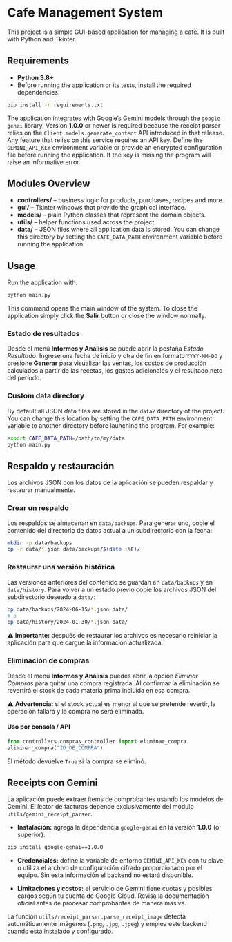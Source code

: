 # Cafe Management System

This project is a simple GUI-based application for managing a cafe. It is built with Python and Tkinter.

## Requirements

- **Python 3.8+**
- Before running the application or its tests, install the required dependencies:

```bash
pip install -r requirements.txt
```

The application integrates with Google’s Gemini models through the
`google-genai` library. Version **1.0.0** or newer is required because the
receipt parser relies on the `Client.models.generate_content` API introduced
in that release. Any feature that relies on this service requires an API key.
Define the `GEMINI_API_KEY` environment variable or provide an encrypted
configuration file before running the application. If the key is missing the
program will raise an informative error.

## Modules Overview

- **controllers/** – business logic for products, purchases, recipes and more.
- **gui/** – Tkinter windows that provide the graphical interface.
- **models/** – plain Python classes that represent the domain objects.
- **utils/** – helper functions used across the project.
- **data/** – JSON files where all application data is stored.
You can change this directory by setting the `CAFE_DATA_PATH` environment
variable before running the application.

## Usage

Run the application with:

```bash
python main.py
```

This command opens the main window of the system. To close the application simply click the **Salir** button or close the window normally.

### Estado de resultados

Desde el menú **Informes y Análisis** se puede abrir la pestaña *Estado Resultado*. Ingrese una fecha de inicio y otra de fin en formato `YYYY-MM-DD` y presione **Generar** para visualizar las ventas, los costos de producción calculados a partir de las recetas, los gastos adicionales y el resultado neto del período.

### Custom data directory

By default all JSON data files are stored in the `data/` directory of the
project. You can change this location by setting the `CAFE_DATA_PATH`
environment variable to another directory before launching the program.
For example:

```bash
export CAFE_DATA_PATH=/path/to/my/data
python main.py
```

## Respaldo y restauración

Los archivos JSON con los datos de la aplicación se pueden respaldar y
restaurar manualmente.

### Crear un respaldo

Los respaldos se almacenan en `data/backups`. Para generar uno, copie el
contenido del directorio de datos actual a un subdirectorio con la fecha:

```bash
mkdir -p data/backups
cp -r data/*.json data/backups/$(date +%F)/
```

### Restaurar una versión histórica

Las versiones anteriores del contenido se guardan en `data/backups` y en
`data/history`. Para volver a un estado previo copie los archivos JSON del
subdirectorio deseado a `data/`:

```bash
cp data/backups/2024-06-15/*.json data/
# o
cp data/history/2024-01-30/*.json data/
```

⚠️ **Importante:** después de restaurar los archivos es necesario reiniciar la
aplicación para que cargue la información actualizada.



### Eliminación de compras

Desde el menú **Informes y Análisis** puedes abrir la opción *Eliminar Compras* para
quitar una compra registrada. Al confirmar la eliminación se revertirá el stock de
cada materia prima incluida en esa compra.

⚠️ **Advertencia:** si el stock actual es menor al que se pretende revertir, la operación
fallará y la compra no será eliminada.

#### Uso por consola / API

```python
from controllers.compras_controller import eliminar_compra
eliminar_compra("ID_DE_COMPRA")
```
El método devuelve ``True`` si la compra se eliminó.
## Receipts con Gemini

La aplicación puede extraer ítems de comprobantes usando los modelos de Gemini.
El lector de facturas depende exclusivamente del módulo `utils/gemini_receipt_parser`.

- **Instalación:** agrega la dependencia `google-genai` en la versión
  **1.0.0** (o superior):

```bash
pip install google-genai==1.0.0
```

- **Credenciales:** define la variable de entorno `GEMINI_API_KEY` con tu clave o utiliza el archivo de configuración cifrado proporcionado por el equipo. Sin esta información el backend no estará disponible.

- **Limitaciones y costos:** el servicio de Gemini tiene cuotas y posibles cargos según tu cuenta de Google Cloud. Revisa la documentación oficial antes de procesar comprobantes de manera masiva.

La función `utils/receipt_parser.parse_receipt_image` detecta automáticamente imágenes (`.png`, `.jpg`, `.jpeg`) y emplea este backend cuando está instalado y configurado.


